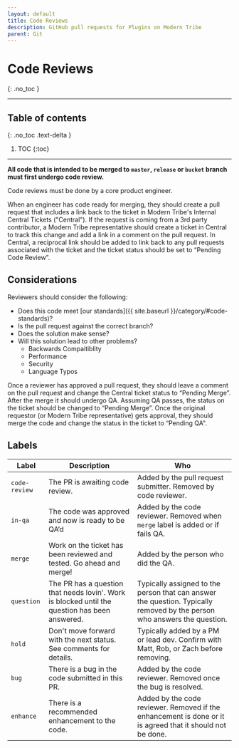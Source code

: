 ```yaml
---
layout: default
title: Code Reviews
description: GitHub pull requests for Plugins on Modern Tribe
parent: Git
---
```


# Code Reviews
{: .no_toc }

---

## Table of contents
{: .no_toc .text-delta }

1. TOC
{:toc}

---


**All code that is intended to be merged to `master`, `release` or `bucket` branch must first
undergo code review.**

Code reviews must be done by a core product engineer.

When an engineer has code ready for merging, they should create a pull request that includes a link
back to the ticket in Modern Tribe's Internal Central Tickets ("Central").  If the request is coming
from a 3rd party contributor, a Modern Tribe representative should create a ticket in Central to
track this change and add a link in a comment on the pull request.  In Central, a reciprocal link
should be added to link back to any pull requests associated with the ticket and the ticket status
should be set to “Pending Code Review”.

## Considerations

Reviewers should consider the following:

* Does this code meet [our standards]({{ site.baseurl }}/category/#code-standards)?
* Is the pull request against the correct branch?
* Does the solution make sense?
* Will this solution lead to other problems?
  * Backwards Compaitiblity
  * Performance
  * Security
  * Language Typos

Once a reviewer has approved a pull request, they should leave a comment on the pull request and
change the Central ticket status to “Pending Merge”. After the merge it should undergo QA. Assuming QA
passes, the status on the ticket should be changed to “Pending Merge”. Once the original requestor
(or Modern Tribe representative) gets approval, they should merge the code and change the status in
the ticket to “Pending QA".

## Labels

| Label | Description | Who |
| ----- | ----------- | --- |
| `code-review` | The PR is awaiting code review. | Added by the pull request submitter. Removed by code reviewer. |
| `in-qa` | The code was approved and now is ready to be QA’d | Added by the code reviewer. Removed when `merge` label is added or if fails QA. |
| `merge` | Work on the ticket has been reviewed and tested.  Go ahead and merge! | Added by the person who did the QA. |
| `question` | The PR has a question that needs lovin'. Work is blocked until the question has been answered. | Typically assigned to the person that can answer the question. Typically removed by the person who answers the question. |
| `hold` | Don't move forward with the next status. See comments for details. | Typically added by a PM or lead dev. Confirm with Matt, Rob, or Zach before removing. |
| `bug` | There is a bug in the code submitted in this PR. | Added by the code reviewer. Removed once the bug is resolved. |
| `enhance` | There is a recommended enhancement to the code. | Added by the code reviewer.  Removed if the enhancement is done or it is agreed that it should not be done. |
